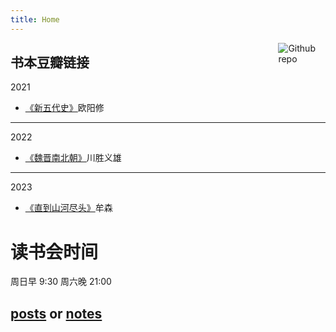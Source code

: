 ```yaml
---
title: Home
---
```


<img src= "https://simpleicons.org/icons/bookstack.svg" style="max-width:15%;min-width:40px;float:right;" alt="Github repo"/>

书本豆瓣链接
---
2021
- [《新五代史》](https://book.douban.com/subject/26314790/)欧阳修
---
2022
- [《魏晋南北朝》](https://book.douban.com/subject/35671921/)川胜义雄
---
2023
- [《直到山河尽头》](https://book.douban.com/subject/36139187/)牟森


# 读书会时间
周日早 9:30
周六晚 21:00

 ## [posts](/post/) or [notes](/note/)
